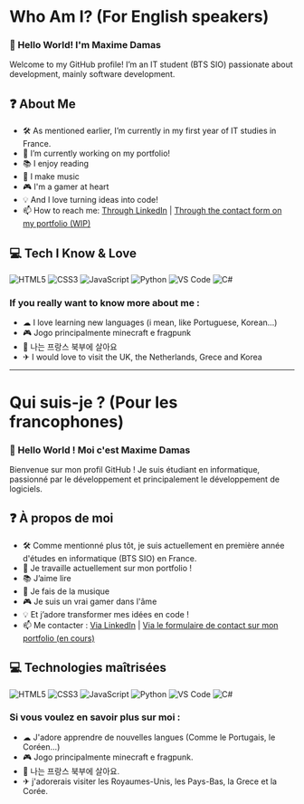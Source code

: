 
# Who Am I? (For English speakers)

### 👋 Hello World! I'm Maxime Damas

Welcome to my GitHub profile! I’m an IT student (BTS SIO) passionate about development, mainly software development.

## ❓ About Me

- 🛠 As mentioned earlier, I’m currently in my first year of IT studies in France.
- 🚧 I’m currently working on my portfolio!
- 📚 I enjoy reading
- 🎼 I make music 
- 🎮 I'm a gamer at heart  
- 💡 And I love turning ideas into code!
- 📫 How to reach me: [Through LinkedIn](https://www.linkedin.com/in/maxime-damas-323a54326/) | [Through the contact form on my portfolio (WIP)](https://maxime-damas.fr)

## 💻 Tech I Know & Love

![HTML5](https://img.shields.io/badge/-HTML5-E34F26?style=flat&logo=html5&logoColor=white)
![CSS3](https://img.shields.io/badge/-CSS3-1572B6?style=flat&logo=css3)
![JavaScript](https://img.shields.io/badge/-JavaScript-F7DF1E?style=flat&logo=javascript&logoColor=black)
![Python](https://img.shields.io/badge/-Python-3776AB?style=flat&logo=python&logoColor=white)
![VS Code](https://img.shields.io/badge/-VS%20Code-007ACC?style=flat&logo=visual-studio-code)
![C#](https://img.shields.io/badge/-C%23-239120?style=flat&logo=c-sharp&logoColor=white)

### If you really want to know more about me :

- ☁ I love learning new languages (i mean, like Portuguese, Korean...)
- 🎮 Jogo principalmente minecraft e fragpunk
- 🧭 나는 프랑스 북부에 살아요
- ✈ I would love to visit the UK, the Netherlands, Grece and Korea

--------------------------------------------------------------------------------------------------------------------------------------------------------------------------------------------

# Qui suis-je ? (Pour les francophones)

### 👋 Hello World ! Moi c'est Maxime Damas

Bienvenue sur mon profil GitHub ! Je suis étudiant en informatique, passionné par le développement et principalement le développement de logiciels.

## ❓ À propos de moi

- 🛠 Comme mentionné plus tôt, je suis actuellement en première année d'études en informatique (BTS SIO) en France.
- 🚧 Je travaille actuellement sur mon portfolio !
- 📚 J’aime lire
- 🎼 Je fais de la musique 
- 🎮 Je suis un vrai gamer dans l'âme  
- 💡 Et j’adore transformer mes idées en code !
- 📫 Me contacter : [Via LinkedIn](https://www.linkedin.com/in/maxime-damas-323a54326/) | [Via le formulaire de contact sur mon portfolio (en cours)](https://maxime-damas.fr)

## 💻 Technologies maîtrisées 

![HTML5](https://img.shields.io/badge/-HTML5-E34F26?style=flat&logo=html5&logoColor=white)
![CSS3](https://img.shields.io/badge/-CSS3-1572B6?style=flat&logo=css3)
![JavaScript](https://img.shields.io/badge/-JavaScript-F7DF1E?style=flat&logo=javascript&logoColor=black)
![Python](https://img.shields.io/badge/-Python-3776AB?style=flat&logo=python&logoColor=white)
![VS Code](https://img.shields.io/badge/-VS%20Code-007ACC?style=flat&logo=visual-studio-code)
![C#](https://img.shields.io/badge/-C%23-239120?style=flat&logo=c-sharp&logoColor=white)

### Si vous voulez en savoir plus sur moi :

- ☁ J'adore apprendre de nouvelles langues (Comme le Portugais, le Coréen...)
- 🎮 Jogo principalmente minecraft e fragpunk.
- 🧭 나는 프랑스 북부에 살아요.
- ✈ j'adorerais visiter les Royaumes-Unis, les Pays-Bas, la Grece et la Corée.

